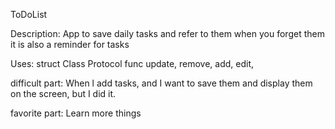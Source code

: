 ToDoList

Description:
App to save daily tasks and refer to them when you forget them it is also a  reminder for tasks

Uses:
struct 
Class
Protocol
func update, remove, add, edit,

 difficult part:
When l add tasks, and I want to save them and display them on the screen, but I did it.

favorite part:
Learn more things


